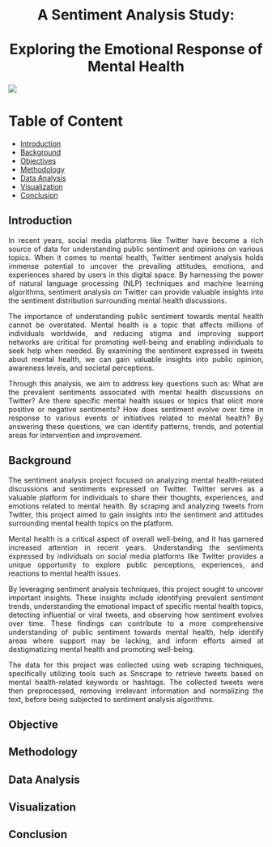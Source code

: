 <h1 align="center"> A Sentiment Analysis Study: <br></br>Exploring the Emotional Response of Mental Health <a href="#" target="_blank" rel="noreferrer">  </a>   <br>
</h1>
<img src='https://monkeylearn.com/static/6700dcab9bcc691104dd0d794f6e7ef4/Sentiment-analysis-of-Twitter-Social.png'/>

# Table of Content
* [Introduction](#-introduction)
* [Background](#️-background)
* [Objectives](#-objectives)
* [Methodology](#️-methodology)
* [Data Analysis](#️-data-analysis)
* [Visualization](#️-visualization)
* [Conclusion](#️-conclusion)

## Introduction
<p align="justify">
In recent years, social media platforms like Twitter have become a rich source of data for understanding public sentiment and opinions on various topics. When it comes to mental health, Twitter sentiment analysis holds immense potential to uncover the prevailing attitudes, emotions, and experiences shared by users in this digital space. By harnessing the power of natural language processing (NLP) techniques and machine learning algorithms, sentiment analysis on Twitter can provide valuable insights into the sentiment distribution surrounding mental health discussions.
</p>

<p align="justify">
The importance of understanding public sentiment towards mental health cannot be overstated. Mental health is a topic that affects millions of individuals worldwide, and reducing stigma and improving support networks are critical for promoting well-being and enabling individuals to seek help when needed. By examining the sentiment expressed in tweets about mental health, we can gain valuable insights into public opinion, awareness levels, and societal perceptions.
</p>

<p align="justify">
Through this analysis, we aim to address key questions such as: What are the prevalent sentiments associated with mental health discussions on Twitter? Are there specific mental health issues or topics that elicit more positive or negative sentiments? How does sentiment evolve over time in response to various events or initiatives related to mental health? By answering these questions, we can identify patterns, trends, and potential areas for intervention and improvement.
</p>


## Background
<p align="justify">
The sentiment analysis project focused on analyzing mental health-related discussions and sentiments expressed on Twitter. Twitter serves as a valuable platform for individuals to share their thoughts, experiences, and emotions related to mental health. By scraping and analyzing tweets from Twitter, this project aimed to gain insights into the sentiment and attitudes surrounding mental health topics on the platform.
</p>

<p align="justify">
Mental health is a critical aspect of overall well-being, and it has garnered increased attention in recent years. Understanding the sentiments expressed by individuals on social media platforms like Twitter provides a unique opportunity to explore public perceptions, experiences, and reactions to mental health issues.
</p>

<p align="justify">
By leveraging sentiment analysis techniques, this project sought to uncover important insights. These insights include identifying prevalent sentiment trends, understanding the emotional impact of specific mental health topics, detecting influential or viral tweets, and observing how sentiment evolves over time. These findings can contribute to a more comprehensive understanding of public sentiment towards mental health, help identify areas where support may be lacking, and inform efforts aimed at destigmatizing mental health and promoting well-being.
</p>

<p align="justify">
The data for this project was collected using web scraping techniques, specifically utilizing tools such as Snscrape to retrieve tweets based on mental health-related keywords or hashtags. The collected tweets were then preprocessed, removing irrelevant information and normalizing the text, before being subjected to sentiment analysis algorithms.
</p>

## Objective

## Methodology

## Data Analysis

## Visualization

## Conclusion



